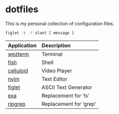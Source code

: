 # dotfiles

This is my personal collection of configuration files.

```bash
figlet -k -f slant [ message ]
```

| Application                                                | Description            |
| :--------------------------------------------------------- | :--------------------- |
| [wezterm](https://github.com/wez/wezterm/)                 | Terminal               |
| [fish](https://github.com/fish-shell/fish-shell)           | Shell                  |
| [celluloid](https://github.com/celluloid-player/celluloid) | Video Player           |
| [nvim](https://github.com/neovim/neovim)                   | Text Editor            |
| [figlet](https://github.com/cmatsuoka/figlet)              | ASCII Text Generator   |
| [exa](https://github.com/ogham/exa)                        | Replacement for ‘ls’   |
| [ripgrep](https://github.com/BurntSushi/ripgrep)           | Replacement for ‘grep’ |
